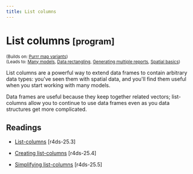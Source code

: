```yaml
---
title: List columns
---
```


<!-- Generated automatically from list-cols.yml. Do not edit by hand -->

# List columns <small class='program'>[program]</small>
<small>(Builds on: [Purrr map variants](purrr-map-variants.md))</small>  
<small>(Leads to: [Many models](model-many.md), [Data rectangling](rectangling.md), [Generating multiple reports](report-generation.md), [Spatial basics](spatial-basics.md))</small>

List columns are a powerful way to extend data frames to contain arbitrary
data types: you've seen them with spatial data, and you'll find them useful
when you start working with many models.

Data frames are useful because they keep together related vectors;
list-columns allow you to continue to use data frames even as you data
structures get more complicated.

## Readings

  * [List-columns](http://r4ds.had.co.nz/many-models.html#list-columns-1) [r4ds-25.3]

  * [Creating list-columns](http://r4ds.had.co.nz/many-models.html#creating-list-columns) [r4ds-25.4]

  * [Simplifying list-columns](http://r4ds.had.co.nz/many-models.html#simplifying-list-columns) [r4ds-25.5]


